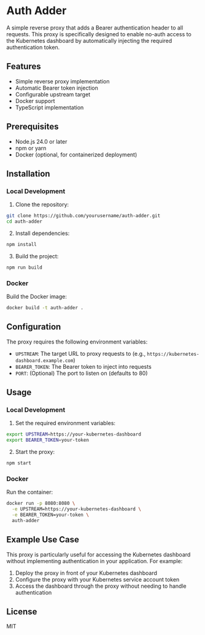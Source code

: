 # Auth Adder

A simple reverse proxy that adds a Bearer authentication header to all requests. This proxy is specifically designed to enable no-auth access to the Kubernetes dashboard by automatically injecting the required authentication token.

## Features

- Simple reverse proxy implementation
- Automatic Bearer token injection
- Configurable upstream target
- Docker support
- TypeScript implementation

## Prerequisites

- Node.js 24.0 or later
- npm or yarn
- Docker (optional, for containerized deployment)

## Installation

### Local Development

1. Clone the repository:

```bash
git clone https://github.com/yourusername/auth-adder.git
cd auth-adder
```

2. Install dependencies:

```bash
npm install
```

3. Build the project:

```bash
npm run build
```

### Docker

Build the Docker image:

```bash
docker build -t auth-adder .
```

## Configuration

The proxy requires the following environment variables:

- `UPSTREAM`: The target URL to proxy requests to (e.g., `https://kubernetes-dashboard.example.com`)
- `BEARER_TOKEN`: The Bearer token to inject into requests
- `PORT`: (Optional) The port to listen on (defaults to 80)

## Usage

### Local Development

1. Set the required environment variables:

```bash
export UPSTREAM=https://your-kubernetes-dashboard
export BEARER_TOKEN=your-token
```

2. Start the proxy:

```bash
npm start
```

### Docker

Run the container:

```bash
docker run -p 8080:8080 \
  -e UPSTREAM=https://your-kubernetes-dashboard \
  -e BEARER_TOKEN=your-token \
  auth-adder
```

## Example Use Case

This proxy is particularly useful for accessing the Kubernetes dashboard without implementing authentication in your application. For example:

1. Deploy the proxy in front of your Kubernetes dashboard
2. Configure the proxy with your Kubernetes service account token
3. Access the dashboard through the proxy without needing to handle authentication

## License

MIT
